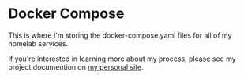 # Docker Compose 

This is where I'm storing the docker-compose.yaml files for all of my homelab services. 

If you're interested in learning more about my process, please see my project documention on [my personal site](https://justinmountain.github.io/personal-blog/posts/running-docker-in-my-homelab).

